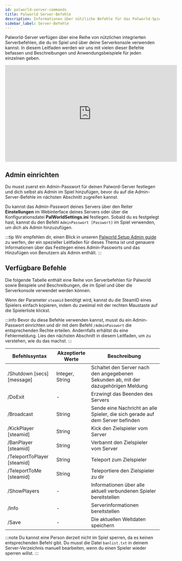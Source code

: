 ```yaml
---
id: palworld-server-commands
title: Palworld Server-Befehle
description: Informationen über nützliche Befehle für das Palworld-Spiel von ZAP-Hosting - ZAP-Hosting.com Dokumentation
sidebar_label: Server-Befehle
---
```


Palworld-Server verfügen über eine Reihe von nützlichen integrierten Serverbefehlen, die du im Spiel und über deine Serverkonsole verwenden kannst. In diesem Leitfaden werden wir uns mit vielen dieser Befehle befassen und Beschreibungen und Anwendungsbeispiele für jeden einzelnen geben.

<iframe width="560" height="315" src="https://www.youtube.com/embed/SDZC4-FEdNM" title="YouTube video player" frameborder="0" allow="accelerometer; autoplay; clipboard-write; encrypted-media; gyroscope; picture-in-picture" allowfullscreen></iframe>

## Admin einrichten

Du musst zuerst ein Admin-Passwort für deinen Palword-Server festlegen und dich selbst als Admin im Spiel hinzufügen, bevor du auf die Admin-Server-Befehle im nächsten Abschnitt zugreifen kannst.

Du kannst das Admin-Passwort deines Servers über den Reiter **Einstellungen** im Webinterface deines Servers oder über die Konfigurationsdatei **PalWorldSettings.ini** festlegen. Sobald du es festgelegt hast, kannst du den Befehl `AdminPasswort [Passwort]` im Spiel verwenden, um dich als Admin hinzuzufügen.

:::tip
Wir empfehlen dir, einen Blick in unseren [Palworld Setup Admin guide](palworld-admin.md) zu werfen, der ein spezieller Leitfaden für dieses Thema ist und genauere Informationen über das Festlegen eines Admin-Passworts und das Hinzufügen von Benutzern als Admin enthält.
:::

## Verfügbare Befehle

Die folgende Tabelle enthält eine Reihe von Serverbefehlen für Palworld sowie Beispiele und Beschreibungen, die im Spiel und über die Serverkonsole verwendet werden können.

Wenn der Parameter `steamid` benötigt wird, kannst du die SteamID eines Spielers einfach kopieren, indem du zweimal mit der rechten Maustaste auf die Spielerliste klickst.

:::info
Bevor du diese Befehle verwenden kannst, musst du ein Admin-Passwort einrichten und dir mit dem Befehl `/AdminPasswort` die entsprechenden Rechte erteilen. Andernfalls erhältst du eine Fehlermeldung. Lies den nächsten Abschnitt in diesem Leitfaden, um zu verstehen, wie du das machst.
:::

| Befehlssyntax               | Akzeptierte Werte | Beschreibung                                                                        | 
| --------------------------- | ----------------- | ----------------------------------------------------------------------------------- | 
| /Shutdown [secs] [message]  | Integer, String   | Schaltet den Server nach den angegebenen Sekunden ab, mit der dazugehörigen Meldung | 
| /DoExit                     | -                 | Erzwingt das Beenden des Servers                                                    | 
| /Broadcast                  | String            | Sende eine Nachricht an alle Spieler, die sich gerade auf dem Server befinden       | 
| /KickPlayer [steamid]       | String            | Kick den Zielspieler vom Server                                                     | 
| /BanPlayer [steamid]        | String            | Verbannt den Zielspieler vom Server                                                 | 
| /TeleportToPlayer [steamid] | String            | Teleport zum Zielspieler                                                            | 
| /TeleportToMe [steamid]     | String            | Teleportiere den Zielspieler zu dir                                                 | 
| /ShowPlayers                | -                 | Informationen über alle aktuell verbundenen Spieler bereitstellen                   | 
| /Info                       | -                 | Serverinformationen bereitstellen                                                   | 
| /Save                       | -                 | Die aktuellen Weltdaten speichern                                                   |

:::note
Du kannst eine Person derzeit nicht im Spiel sperren, da es keinen entsprechenden Befehl gibt. Du musst die Datei `banlist.txt` in deinem Server-Verzeichnis manuell bearbeiten, wenn du einen Spieler wieder sperren willst.
:::